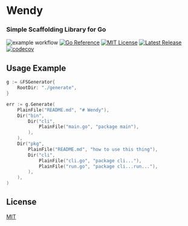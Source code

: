 # Wendy
### Simple Scaffolding Library for Go

![example workflow](https://github.com/Kodeshack/wendy/actions/workflows/tests.yaml/badge.svg)
[![Go Reference](https://pkg.go.dev/badge/github.com/Kodeshack/wendy.svg)](https://pkg.go.dev/github.com/Kodeshack/wendy)
[![MIT License](https://img.shields.io/github/license/Kodeshack/wendy?style=flat-square)](https://github.com/Kodeshack/wendy/blob/main/LICENSE)
[![Latest Release](https://img.shields.io/github/v/tag/Kodeshack/wendy?sort=semver&style=flat-square)](https://github.com/Kodeshack/wendy/releases/latest)
[![codecov](https://codecov.io/gh/Kodeshack/wendy/branch/main/graph/badge.svg?token=JMVj1pFT2l)](https://codecov.io/gh/Kodeshack/wendy)



## Usage Example

```go
g := &FSGenerator{
	RootDir: "./generate",
}

err := g.Generate(
	PlainFile("README.md", "# Wendy"),
	Dir("bin",
		Dir("cli",
			PlainFile("main.go", "package main"),
		),
	),
	Dir("pkg",
		PlainFile("README.md", "how to use this thing"),
		Dir("cli",
			PlainFile("cli.go", "package cli..."),
			PlainFile("run.go", "package cli...run..."),
		),
	),
)
````

## License

[MIT](https://github.com/Kodeshack/wendy/blob/main/LICENSE)
